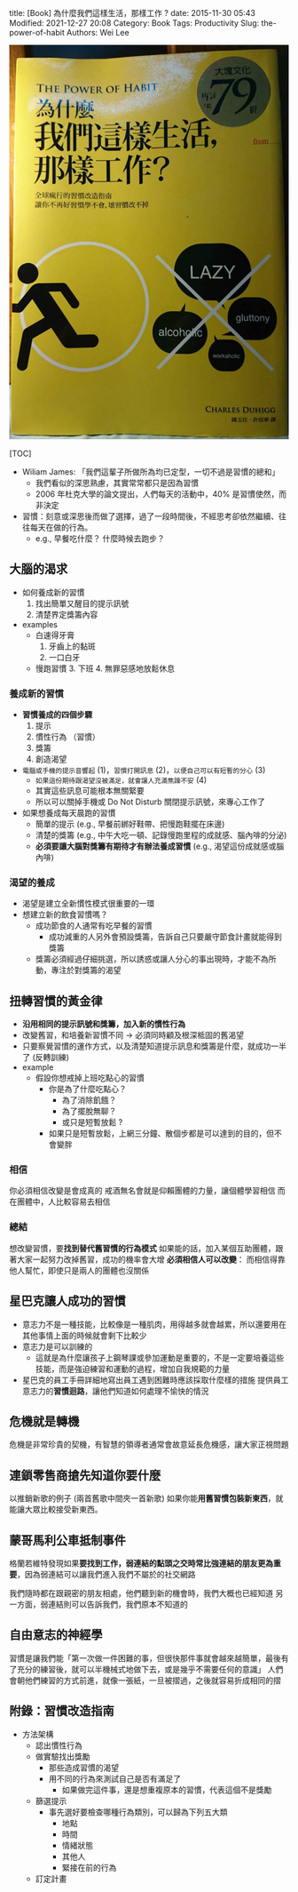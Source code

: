 title: [Book] 為什麼我們這樣生活，那樣工作 ?
date: 2015-11-30 05:43
Modified: 2021-12-27 20:08
Category: Book
Tags: Productivity
Slug: the-power-of-habit
Authors: Wei Lee

![The Power of Habit](/images/books/the-power-of-habit.jpg)

<!--more-->

[TOC]

* Wiliam James: 「我們這輩子所做所為均已定型，一切不過是習慣的總和」
    * 我們看似的深思熟慮，其實常常都只是因為習慣
    * 2006 年杜克大學的論文提出，人們每天的活動中，40% 是習慣使然，而非決定
* 習慣：刻意或深思後而做了選擇，過了一段時間後，不經思考卻依然繼續、往往每天在做的行為。
    * e.g., 早餐吃什麼？ 什麼時候去跑步？

## 大腦的渴求

* 如何養成新的習慣
    1. 找出簡單又醒目的提示訊號
    2. 清楚界定獎籌內容
* examples
    * 白速得牙膏
        1. 牙齒上的黏斑
        2. 一口白牙
    * 慢跑習慣
        3. 下班
        4. 無罪惡感地放鬆休息

### 養成新的習慣
* **習慣養成的四個步驟**
    1. 提示
    2. 慣性行為 （習慣）
    3. 獎籌
    4. 創造渴望
* `電腦或手機的提示音響起` (1)，`習慣打開訊息` (2)，`以便自己可以有短暫的分心` (3)
    * `如果這份期待跟渴望沒被滿足，就會讓人充滿焦躁不安` (4)
    * 其實這些訊息可能根本無關緊要
    * 所以可以關掉手機或 Do Not Disturb 關閉提示訊號，來專心工作了
* 如果想養成每天晨跑的習慣
    * 簡單的提示 (e.g., 早餐前綁好鞋帶、把慢跑鞋擺在床邊)
    * 清楚的獎籌 (e.g., 中午大吃一頓、記錄慢跑里程的成就感、腦內啡的分泌)
    * **必須要讓大腦對獎籌有期待才有辦法養成習慣** (e.g., 渴望這份成就感或腦內啡)

### 渴望的養成
* 渴望是建立全新慣性模式很重要的一環
* 想建立新的飲食習慣嗎？
    * 成功節食的人通常有吃早餐的習慣
        * 成功減重的人另外會預設獎籌，告訴自己只要嚴守節食計畫就能得到獎籌
    * 獎籌必須經過仔細挑選，所以誘惑或讓人分心的事出現時，才能不為所動，專注於對獎籌的渴望

## 扭轉習慣的黃金律
* **沿用相同的提示訊號和獎籌，加入新的慣性行為**
* 改變舊習，和培養新習慣不同 → 必須同時顧及根深柢固的舊渴望
* 只要察覺習慣的運作方式，以及清楚知道提示訊息和獎籌是什麼，就成功一半了 (反轉訓練)
* example
    * 假設你想戒掉上班吃點心的習慣
        * 你是為了什麼吃點心？
            * 為了消除飢餓？
            * 為了擺脫無聊？
            * 或只是短暫放鬆 ?
        * 如果只是短暫放鬆，上網三分鐘、散個步都是可以達到的目的，但不會變胖

### 相信
你必須相信改變是會成真的
戒酒無名會就是仰賴團體的力量，讓個體學習相信
而在團體中，人比較容易去相信

### 總結

想改變習慣，要**找到替代舊習慣的行為模式**
如果能的話，加入某個互助團體，跟著大家一起努力改掉舊習，成功的機率會大增
**必須相信人可以改變**： 而相信得靠他人幫忙，即使只是兩人的團體也沒關係

## 星巴克讓人成功的習慣
* 意志力不是一種技能，比較像是一種肌肉，用得越多就會越累，所以還要用在其他事情上面的時候就會剩下比較少
* 意志力是可以訓練的
    * 這就是為什麼讓孩子上鋼琴課或參加運動是重要的，不是一定要培養這些技能，而是強迫練習和運動的過程，增加自我規範的力量
* 星巴克的員工手冊詳細地寫出員工遇到困難時應該採取什麼樣的措施
  提供員工意志力的**習慣迴路**，讓他們知道如何處理不愉快的情況

## 危機就是轉機
危機是非常珍貴的契機，有智慧的領導者通常會故意延長危機感，讓大家正視問題

## 連鎖零售商搶先知道你要什麼
以推銷新歌的例子 (兩首舊歌中間夾一首新歌)
如果你能**用舊習慣包裝新東西**，就能讓大眾比較接受新東西。

## 蒙哥馬利公車抵制事件
格蘭若維特發現如果**要找到工作，弱連結的點頭之交時常比強連結的朋友更為重要**，因為弱連結可以讓我們進入我們不屬於的社交網路

我們隨時都在跟親密的朋友相處，他們聽到新的機會時，我們大概也已經知道
另一方面，弱連結則可以告訴我們，我們原本不知道的

## 自由意志的神經學
習慣是讓我們能「第一次做一件困難的事，但很快那件事就會越來越簡單，最後有了充分的練習後，就可以半機械式地做下去，或是幾乎不需要任何的意識」
人們會朝他們練習的方式前進，就像一張紙，一旦被摺過，之後就容易折成相同的摺

## 附錄：習慣改造指南
* 方法架構
    * 認出慣性行為
    * 做實驗找出獎勵
        * 那些造成習慣的渴望
        * 用不同的行為來測試自己是否有滿足了
            * 如果做完這件事，還是想重複原本的習慣，代表這個不是獎勵
    * 篩選提示
        * 事先選好要檢查哪種行為類別，可以歸為下列五大類
            * 地點
            * 時間
            * 情緒狀態
            * 其他人
            * 緊接在前的行為
    * 訂定計畫

